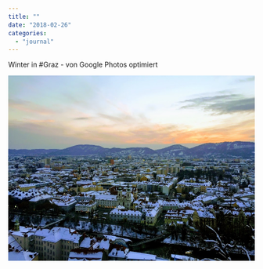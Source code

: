 ```yaml
---
title: ""
date: "2018-02-26"
categories: 
  - "journal"
---
```


Winter in #Graz - von Google Photos optimiert

![](images/b5bd266b7e.jpg)
